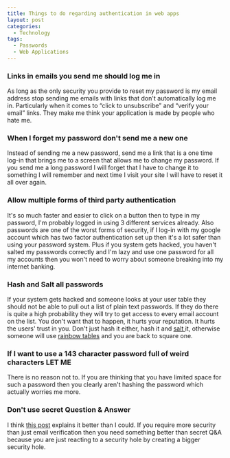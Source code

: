 ```yaml
---
title: Things to do regarding authentication in web apps
layout: post
categories:
  - Technology
tags:
  - Passwords
  - Web Applications
---
```

### Links in emails you send me should log me in

As long as the only security you provide to reset my password is my email address stop sending me emails with links that don't automatically log me in. Particularly when it comes to “click to unsubscribe” and “verify your email” links. They make me think your application is made by people who hate me. <!-- more -->

### When I forget my password don't send me a new one

Instead of sending me a new password, send me a link that is a one time log-in that brings me to a screen that allows me to change my password. If you send me a long password I will forget that I have to change it to something I will remember and next time I visit your site I will have to reset it all over again.

### Allow multiple forms of third party authentication

It's so much faster and easier to click on a button then to type in my password, I'm probably logged in using 3 different services already. Also passwords are one of the worst forms of security, if I log-in with my google account which has two factor authentication set up then it's a lot safer than using your password system. Plus if you system gets hacked, you haven't salted my passwords correctly and I'm lazy and use one password for all my accounts then you won't need to worry about someone breaking into my internet banking.

### Hash and Salt all passwords

If your system gets hacked and someone looks at your user table they should not be able to pull out a list of plain text passwords. If they do there is quite a high probability they will try to get access to every email account on the list. You don't want that to happen, it hurts your reputation. It hurts the users' trust in you. Don't just hash it either, hash it and [salt ][1]it, otherwise someone will use [rainbow tables][2] and you are back to square one.

### If I want to use a 143 character password full of weird characters LET ME

There is no reason not to. If you are thinking that you have limited space for such a password then you clearly aren't hashing the password which actually worries me more.

### Don't use secret Question & Answer

I think [this post][3] explains it better than I could. If you require more security than just email verification then you need something better than secret Q&A because you are just reacting to a security hole by creating a bigger security hole.

 [1]: https://en.wikipedia.org/wiki/Salt_%28cryptography%29
 [2]: https://en.wikipedia.org/wiki/Rainbow_table
 [3]: http://www.computerweekly.com/opinion/Secret-questions-blow-a-hole-in-security